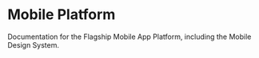 # Mobile Platform

Documentation for the Flagship Mobile App Platform, including the Mobile Design System.
